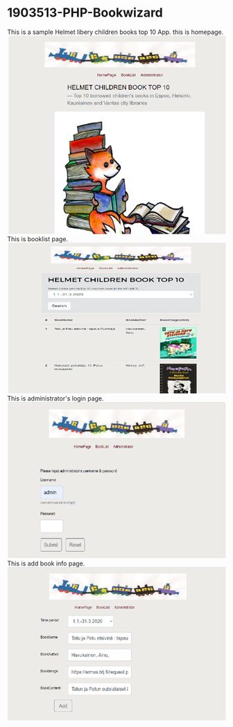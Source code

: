 # 1903513-PHP-Bookwizard
This is a sample Helmet libery children books top 10 App.
this is homepage.
![image](https://github.com/github1903513/1903513-PHP-Bookwizard/blob/main/public/img/page1.png)
This is booklist page.
![image](https://github.com/github1903513/1903513-PHP-Bookwizard/blob/main/public/img/booklist.png)
This is administrator's login page.
![image](https://github.com/github1903513/1903513-PHP-Bookwizard/blob/main/public/img/admin.png)
This is add book info page.
![image](https://github.com/github1903513/1903513-PHP-Bookwizard/blob/main/public/img/add.png)

